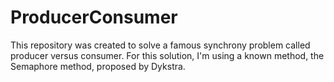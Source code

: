 # ProducerConsumer
This repository was created to solve a famous synchrony problem called producer versus consumer. For this solution, I'm using a known method, the Semaphore method, proposed by Dykstra. 
